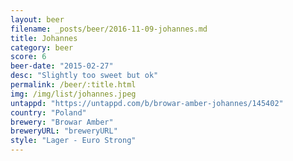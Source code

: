 ```yaml
---
layout: beer
filename: _posts/beer/2016-11-09-johannes.md
title: Johannes
category: beer
score: 6
beer-date: "2015-02-27"
desc: "Slightly too sweet but ok"
permalink: /beer/:title.html
img: /img/list/johannes.jpeg
untappd: "https://untappd.com/b/browar-amber-johannes/145402"
country: "Poland"
brewery: "Browar Amber"
breweryURL: "breweryURL"
style: "Lager - Euro Strong"
---
```

